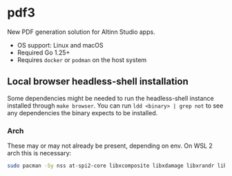 # pdf3

New PDF generation solution for Altinn Studio apps.

- OS support: Linux and macOS
- Required Go 1.25+
- Requires `docker` or `podman` on the host system


## Local browser headless-shell installation

Some dependencies might be needed to run the headless-shell instance installed through `make browser`.
You can run `ldd <binary> | grep not` to see any dependencies the binary expects to be installed.

### Arch

These may or may not already be present, depending on env. On WSL 2 arch this is necessary:

```sh
sudo pacman -Sy nss at-spi2-core libxcomposite libxdamage libxrandr libxkbcommon mesa alsa-lib
```
